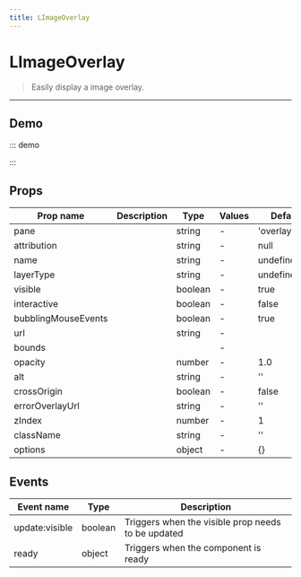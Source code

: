 ```yaml
---
title: LImageOverlay
---
```


# LImageOverlay

> Easily display a image overlay.

---

## Demo

::: demo
<template>
<l-map style="height: 350px" :crs="crs" :options="{zoomControl: false}">
<l-image-overlay :url="url" :bounds="bounds"></l-image-overlay>
<l-marker v-for="star in stars" :lat-lng="star" :key="star.name">
<l-popup :content="star.name"/>
</l-marker>
</l-map>
</template>

<script>
import {LMap, LImageOverlay, LMarker, LPopup} from 'vue2-leaflet';

export default {
  components: {
    LMap,
    LImageOverlay,
    LMarker,
    LPopup
  },
  data () {
    return {
      url: 'http://leafletjs.com/examples/crs-simple/uqm_map_full.png',
      bounds: [[-26.5, -25], [1021.5, 1023]],
      crs: L.CRS.Simple,
      stars: [
        { name: 'Sol', lng: 175.2, lat: 145.0 },
        { name: 'Mizar', lng: 41.6, lat: 130.1 },
        { name: 'Krueger-Z', lng: 13.4, lat: 56.5 },
        { name: 'Deneb', lng: 218.7, lat: 8.3 }
      ]
    };
  }
}
</script>

:::

## Props

| Prop name           | Description | Type    | Values | Default       |
| ------------------- | ----------- | ------- | ------ | ------------- |
| pane                |             | string  | -      | 'overlayPane' |
| attribution         |             | string  | -      | null          |
| name                |             | string  | -      | undefined     |
| layerType           |             | string  | -      | undefined     |
| visible             |             | boolean | -      | true          |
| interactive         |             | boolean | -      | false         |
| bubblingMouseEvents |             | boolean | -      | true          |
| url                 |             | string  | -      |               |
| bounds              |             |         | -      |               |
| opacity             |             | number  | -      | 1.0           |
| alt                 |             | string  | -      | ''            |
| crossOrigin         |             | boolean | -      | false         |
| errorOverlayUrl     |             | string  | -      | ''            |
| zIndex              |             | number  | -      | 1             |
| className           |             | string  | -      | ''            |
| options             |             | object  | -      | {}            |

## Events

| Event name     | Type    | Description                                        |
| -------------- | ------- | -------------------------------------------------- |
| update:visible | boolean | Triggers when the visible prop needs to be updated |
| ready          | object  | Triggers when the component is ready               |
